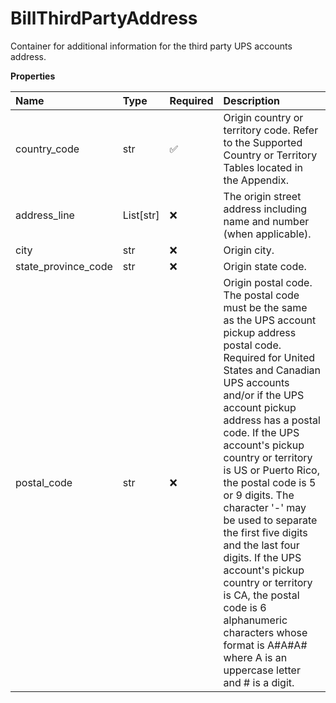 # BillThirdPartyAddress

Container for additional information for the third party UPS accounts address.

**Properties**

| Name                | Type      | Required | Description                                                                                                                                                                                                                                                                                                                                                                                                                                                                                                                                                                                          |
| :------------------ | :-------- | :------- | :--------------------------------------------------------------------------------------------------------------------------------------------------------------------------------------------------------------------------------------------------------------------------------------------------------------------------------------------------------------------------------------------------------------------------------------------------------------------------------------------------------------------------------------------------------------------------------------------------- |
| country_code        | str       | ✅       | Origin country or territory code. Refer to the Supported Country or Territory Tables located in the Appendix.                                                                                                                                                                                                                                                                                                                                                                                                                                                                                        |
| address_line        | List[str] | ❌       | The origin street address including name and number (when applicable).                                                                                                                                                                                                                                                                                                                                                                                                                                                                                                                               |
| city                | str       | ❌       | Origin city.                                                                                                                                                                                                                                                                                                                                                                                                                                                                                                                                                                                         |
| state_province_code | str       | ❌       | Origin state code.                                                                                                                                                                                                                                                                                                                                                                                                                                                                                                                                                                                   |
| postal_code         | str       | ❌       | Origin postal code. The postal code must be the same as the UPS account pickup address postal code. Required for United States and Canadian UPS accounts and/or if the UPS account pickup address has a postal code. If the UPS account's pickup country or territory is US or Puerto Rico, the postal code is 5 or 9 digits. The character '-' may be used to separate the first five digits and the last four digits. If the UPS account's pickup country or territory is CA, the postal code is 6 alphanumeric characters whose format is A#A#A# where A is an uppercase letter and # is a digit. |

<!-- This file was generated by liblab | https://liblab.com/ -->
